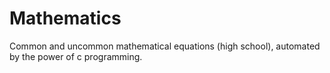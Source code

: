 # Mathematics
Common and uncommon mathematical equations (high school), automated by the power of c programming.
